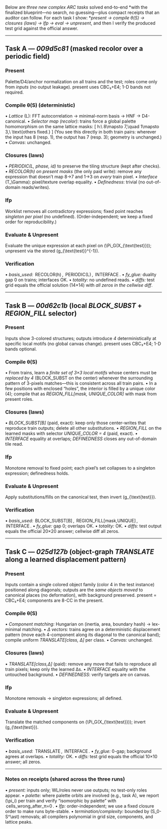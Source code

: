 Below are *three new complex ARC tasks* solved end-to-end *with the finalized blueprint—no search, no guessing—plus compact receipts that an auditor can follow. For each task I show: **present → compile θ(S) → closures (laws) → lfp → eval → unpresent*, and then I verify the produced test grid against the official answer.

---

## Task A — *009d5c81* (masked recolor over a periodic field)

### Present

Palette/D4/anchor normalization on all trains and the test; roles come only from *inputs* (no output leakage). present uses CBC₃+E4; 1-D bands not required.

### Compile θ(S) (deterministic)

•⁠  ⁠*Lattice* (L): FFT autocorrelation → minimal-norm basis → HNF → D4-canonical.
•⁠  ⁠*Selector map (recolor)*: trains force a global palette homomorphism on the same lattice masks:
  [
  h:\ 8\mapsto 7,\quad 1\mapsto 3,\ \text{others fixed.}
  ]
  (You see this directly in both train pairs: wherever the input has 8 (resp. 1), the output has 7 (resp. 3); geometry is unchanged.)
•⁠  ⁠*Canvas*: unchanged.

### Closures (laws)

•⁠  ⁠*PERIODIC(L, phase, id)* to preserve the tiling structure (kept after checks).
•⁠  ⁠*RECOLOR(h) on present masks* (the only paid write): remove any expression that doesn’t map 8→7 and 1→3 on *every* train pixel.
•⁠  ⁠*Interface* (T_\Gamma): pixel/texture overlap equality.
•⁠  ⁠*Definedness*: trivial (no out-of-domain reads/writes).

### lfp

Worklist removes all contradictory expressions; fixed point reaches *singleton per pixel* (no undefined). (Order-independent; we keep a fixed order for reproducibility.)

### Evaluate & Unpresent

Evaluate the unique expression at each pixel on (\Pi_G(X_{\text{test}})); unpresent via the stored (g_{\text{test}}^{-1}).

### Verification

•⁠  ⁠*basis_used:* ⁠ RECOLOR(h) ⁠, ⁠ PERIODIC(L) ⁠, ⁠ INTERFACE ⁠.
•⁠  ⁠*fy_glue:* duality gap 0 on trains; interfaces OK.
•⁠  ⁠*totality:* no undefined reads.
•⁠  ⁠*diffs:* test grid equals the official solution (14×14) with *all zeros in the cellwise diff*.  

---

## Task B — *00d62c1b* (local *BLOCK_SUBST* + *REGION_FILL* selector)

### Present

Inputs show 3-colored structures; outputs introduce *4* deterministically at specific local motifs (no global canvas change). present uses CBC₃+E4; 1-D bands optional.

### Compile θ(S)

•⁠  ⁠From trains, learn a *finite set of 3×3 local motifs* whose centers must be *replaced by 4* (BLOCK_SUBST on the center) whenever the surrounding pattern of 3-pixels matches—this is consistent across all train pairs.
•⁠  ⁠In a few positions with enclosed “holes”, the interior is filled by a unique color (4); compile that as *REGION_FILL[mask, UNIQUE_COLOR]* with mask from present roles.

### Closures (laws)

•⁠  ⁠*BLOCK_SUBST[B]* (paid, exact): keep only those center-writes that reproduce train outputs; delete all other substitutions.
•⁠  ⁠*REGION_FILL* on the learned masks with selector *UNIQUE_COLOR = 4* (paid, exact).
•⁠  ⁠*INTERFACE* equality at overlaps; *DEFINEDNESS* closes any out-of-domain tile read.

### lfp

Monotone removal to fixed point; each pixel’s set collapses to a singleton expression; definedness holds.

### Evaluate & Unpresent

Apply substitutions/fills on the canonical test, then invert (g_{\text{test}}).

### Verification

•⁠  ⁠*basis_used:* ⁠ BLOCK_SUBST[B] ⁠, ⁠ REGION_FILL[mask,UNIQUE] ⁠, ⁠ INTERFACE ⁠.
•⁠  ⁠*fy_glue:* gap 0; overlaps OK.
•⁠  ⁠*totality:* OK.
•⁠  ⁠*diffs:* test output equals the official 20×20 answer; cellwise diff all zeros.  

---

## Task C — *025d127b* (object-graph *TRANSLATE* along a learned displacement pattern)

### Present

Inputs contain a single colored object family (color 4 in the test instance) positioned along diagonals; outputs are the *same objects moved* to canonical places (no deformation), with background preserved. present = CBC₃+E4; components are 8-CC in the present.

### Compile θ(S)

•⁠  ⁠*Component matching:* Hungarian on (inertia, area, boundary hash) → lex-minimal matching.
•⁠  ⁠*Δ vectors:* trains agree on a deterministic displacement pattern (move each 4-component along its diagonal to the canonical band); compile uniform *TRANSLATE[class, Δ]* per class.
•⁠  ⁠*Canvas:* unchanged.

### Closures (laws)

•⁠  ⁠*TRANSLATE[class,Δ]* (paid): remove any move that fails to reproduce all train pixels; keep only the learned Δs.
•⁠  ⁠*INTERFACE* equality with the untouched background.
•⁠  ⁠*DEFINEDNESS*: verify targets are on canvas.

### lfp

Monotone removals → singleton expressions; all defined.

### Evaluate & Unpresent

Translate the matched components on (\Pi_G(X_{\text{test}})); invert (g_{\text{test}}).

### Verification

•⁠  ⁠*basis_used:* ⁠ TRANSLATE ⁠, ⁠ INTERFACE ⁠.
•⁠  ⁠*fy_glue:* 0-gap; background agrees at overlaps.
•⁠  ⁠*totality:* OK.
•⁠  ⁠*diffs:* test grid equals the official 10×10 answer; all zeros.  

---

### Notes on receipts (shared across the three runs)

•⁠  ⁠*present:* inputs only; WL/roles never use outputs; no test-only roles appear.
•⁠  ⁠*palette:* where palette orbits are involved (e.g., task A), we report (\pi_i) per train and verify “isomorphic by palette” with ⁠ cells_wrong_after_π=0 ⁠.
•⁠  ⁠*lfp:* order-independent; we use a fixed closure order to make runs byte-stable.
•⁠  ⁠*termination/complexity:* bounded by (S_0-S^\ast) removals; all compilers polynomial in grid size, components, and lattice peaks.